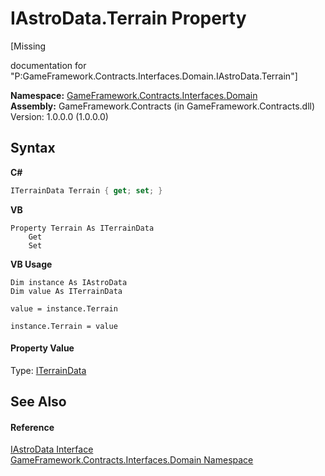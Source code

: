 # IAstroData.Terrain Property 
 

\[Missing <summary> documentation for "P:GameFramework.Contracts.Interfaces.Domain.IAstroData.Terrain"\]

**Namespace:**&nbsp;<a href="97793727-a889-e5c8-8761-77e24633e331">GameFramework.Contracts.Interfaces.Domain</a><br />**Assembly:**&nbsp;GameFramework.Contracts (in GameFramework.Contracts.dll) Version: 1.0.0.0 (1.0.0.0)

## Syntax

**C#**<br />
``` C#
ITerrainData Terrain { get; set; }
```

**VB**<br />
``` VB
Property Terrain As ITerrainData
	Get
	Set
```

**VB Usage**<br />
``` VB Usage
Dim instance As IAstroData
Dim value As ITerrainData

value = instance.Terrain

instance.Terrain = value
```


#### Property Value
Type: <a href="ddcedc59-08ed-cf53-d03b-1fc4e6cedce5">ITerrainData</a>

## See Also


#### Reference
<a href="901b8fd2-a023-4b3f-6f85-7295c295e1c1">IAstroData Interface</a><br /><a href="97793727-a889-e5c8-8761-77e24633e331">GameFramework.Contracts.Interfaces.Domain Namespace</a><br />